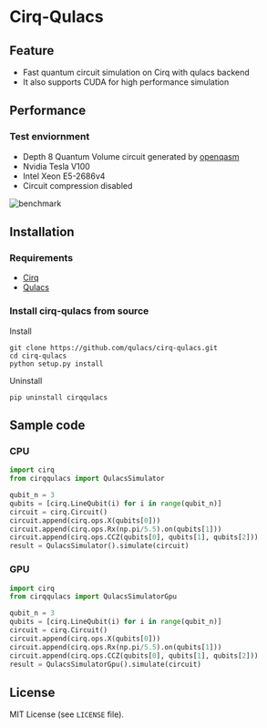 # Cirq-Qulacs

## Feature

- Fast quantum circuit simulation on Cirq with qulacs backend
- It also supports CUDA for high performance simulation

## Performance
### Test enviornment
- Depth 8 Quantum Volume circuit generated by [openqasm](https://github.com/Qiskit/openqasm)
- Nvidia Tesla V100
- Intel Xeon E5-2686v4
- Circuit compression disabled

![benchmark](./benchmark.png)

## Installation

### Requirements

- [Cirq](https://github.com/quantumlib/Cirq)
- [Qulacs](https://github.com/qulacs/qulacs.git)

### Install cirq-qulacs from source

Install
```
git clone https://github.com/qulacs/cirq-qulacs.git
cd cirq-qulacs
python setup.py install
```

Uninstall
```
pip uninstall cirqqulacs
```

## Sample code
### CPU
```python
import cirq
from cirqqulacs import QulacsSimulator

qubit_n = 3
qubits = [cirq.LineQubit(i) for i in range(qubit_n)]
circuit = cirq.Circuit()
circuit.append(cirq.ops.X(qubits[0]))
circuit.append(cirq.ops.Rx(np.pi/5.5).on(qubits[1]))
circuit.append(cirq.ops.CCZ(qubits[0], qubits[1], qubits[2]))
result = QulacsSimulator().simulate(circuit)
```
### GPU
```python
import cirq
from cirqqulacs import QulacsSimulatorGpu

qubit_n = 3
qubits = [cirq.LineQubit(i) for i in range(qubit_n)]
circuit = cirq.Circuit()
circuit.append(cirq.ops.X(qubits[0]))
circuit.append(cirq.ops.Rx(np.pi/5.5).on(qubits[1]))
circuit.append(cirq.ops.CCZ(qubits[0], qubits[1], qubits[2]))
result = QulacsSimulatorGpu().simulate(circuit)
```

## License

MIT License (see `LICENSE` file).
